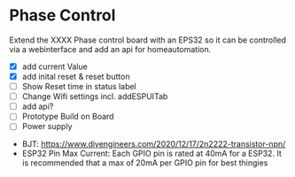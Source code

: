 # Phase Control

Extend the XXXX Phase control board with an EPS32 so it can be controlled via a webinterface and add an api for homeautomation.


- [x] add current Value
- [x] add inital reset & reset button
- [ ] Show Reset time in status label
- [ ] Change Wifi settings incl. addESPUITab
- [ ] add api?
- [ ] Prototype Build on Board
- [ ] Power supply 

- BJT: https://www.diyengineers.com/2020/12/17/2n2222-transistor-npn/
- ESP32 Pin Max Current: Each GPIO pin is rated at 40mA for a ESP32. It is recommended that a max of 20mA per GPIO pin for best thingies

